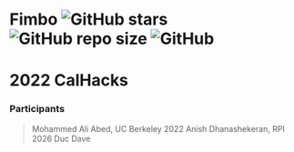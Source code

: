 
# Fimbo ![GitHub stars](https://img.shields.io/github/stars/imfunniee/fimbo.svg?style=social) ![GitHub repo size](https://img.shields.io/github/repo-size/imfunniee/fimbo.svg?style=popout-square) ![GitHub](https://img.shields.io/github/license/imfunniee/fimbo.svg?style=popout-square) 


# 2022 CalHacks

### Participants 

> Mohammed Ali Abed, UC Berkeley 2022
> Anish Dhanashekeran, RPI 2026
> Duc
> Dave
